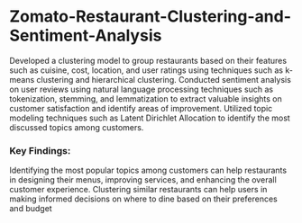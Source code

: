 # Zomato-Restaurant-Clustering-and-Sentiment-Analysis

Developed a clustering model to group restaurants based on their features such as cuisine, cost, location, and user ratings using techniques such as k-means clustering and hierarchical clustering. Conducted sentiment analysis on user reviews using natural language processing techniques such as tokenization, stemming, and lemmatization to extract valuable insights on customer satisfaction and identify areas of improvement. Utilized topic modeling techniques such as Latent Dirichlet Allocation to identify the most discussed topics among customers.

### Key Findings:

Identifying the most popular topics among customers can help restaurants in designing their menus, improving services, and enhancing the overall customer experience.
Clustering similar restaurants can help users in making informed decisions on where to dine based on their preferences and budget
